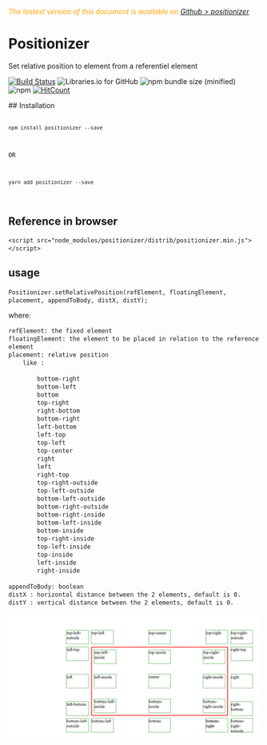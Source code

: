 <div class="Note" style="color:orange;font-style:italic">
 
The lastest version of this document is available on [Github > positionizer](https://github.com/Sylvain59650/positionizer/blob/master/README.md)


</div>

# Positionizer

Set relative position to element from a referentiel element


<div style="display:inline">

[![Build Status](https://travis-ci.org/Sylvain59650/positionizer.png?branch=master)](https://travis-ci.org/Sylvain59650/positionizer)
![Libraries.io for GitHub](https://img.shields.io/librariesio/github/Sylvain59650/positionizer.svg?style=flat-square)
![npm bundle size (minified)](https://img.shields.io/positionizer/react.svg)
![npm](https://img.shields.io/npm/l/positionizer.svg)
[![HitCount](http://hits.dwyl.com/Sylvain59650/positionizer.svg)](http://hits.dwyl.com/Sylvain59650/positionizer)
</div>
## Installation
<code>

    npm install positionizer --save

OR

    yarn add positionizer --save
</code>

## Reference in browser

    <script src="node_modules/positionizer/distrib/positionizer.min.js"></script>

## usage

    Positionizer.setRelativePosition(refElement, floatingElement, placement, appendToBody, distX, distY);

where:

    refElement: the fixed element
    floatingElement: the element to be placed in relation to the reference element
    placement: relative position
        like :

            bottom-right
            bottom-left
            bottom
            top-right
            right-bottom
            bottom-right
            left-bottom
            left-top
            top-left
            top-center
            right
            left
            right-top
            top-right-outside
            top-left-outside
            bottom-left-outside
            bottom-right-outside
            bottom-right-inside
            bottom-left-inside
            bottom-inside
            top-right-inside
            top-left-inside
            top-inside
            left-inside
            right-inside

    appendToBody: boolean
    distX : horizontal distance between the 2 elements, default is 0.
    distY : vertical distance between the 2 elements, default is 0.
<img src="position.png" />

